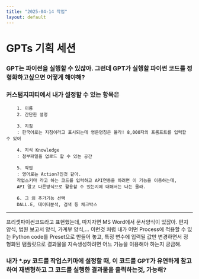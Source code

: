 ```yaml
---
title: "2025-04-14 작업"
layout: default
---
```


# GPTs 기획 세션

### GPT는 파이썬을 실행할 수 있잖아. 그런데 GPT가 실행할 파이썬 코드를 정형화하고싶으면 어떻게 해야해?

### 커스텀지피티에서 내가 설정할 수 있는 항목은

        1. 이름
        2. 간단한 설명

        3. 지침 
        : 한국어로는 지침이라고 표시되는데 영문명칭은 몰라! 8,000자의 프롬프트를 입력할 수 있어

        4. 지식 Knowledge
        : 첨부파일을 업로드 할 수 있는 공간

        5. 작업
        : 영어로는 Action?인것 같아.
        작업스키마 라고 하는 코드를 입력하고 API연동을 하려면 이 기능을 이용하는데, 
        API 말고 다른방식으로 활용할 수 있는지에 대해서는 나는 몰라.

        6. 그 외 추가기능 선택
        DALL.E, 데이터분석, 검색 등 체크박스

----

프리셋파이썬코드라고 표현했는데,
따지자면 MS Word에서 문서양식이 있잖아. 편지 양식, 법원 보고서 양식, 가계부 양식,... 이런것 처럼
내가 어떤 Process에 적용할 수 있는 Python code를 Preset으로 만들어 놓고, 특정 변수에 입력될 값만 변경하면서 정형화된 탬플릿으로 결과물을 지속생성하려면 어느 기능을 이용해야 하는지 궁금해.


### 내가 *.py 코드를 작업스키마에 설정할 때, 이 코드를 GPT가 유연하게 참고하여 재변형하고 그 코드를 실행한 결과물을 출력하는것, 가능해?